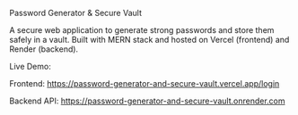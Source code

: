 Password Generator & Secure Vault

A secure web application to generate strong passwords and store them safely in a vault. Built with MERN stack and hosted on Vercel (frontend) and Render (backend).

Live Demo:

Frontend: https://password-generator-and-secure-vault.vercel.app/login

Backend API: https://password-generator-and-secure-vault.onrender.com
